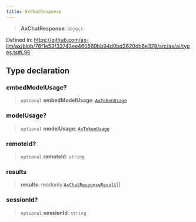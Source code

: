 ```yaml
---
title: AxChatResponse
---
```


> **AxChatResponse**: `object`

Defined in: https://github.com/ax-llm/ax/blob/76f1e53f33743ee460569bb94d0bd3620db6e328/src/ax/ai/types.ts#L96

## Type declaration

<a id="embedModelUsage"></a>

### embedModelUsage?

> `optional` **embedModelUsage**: [`AxTokenUsage`](/api/#03-apidocs/typealiasaxtokenusage)

<a id="modelUsage"></a>

### modelUsage?

> `optional` **modelUsage**: [`AxTokenUsage`](/api/#03-apidocs/typealiasaxtokenusage)

<a id="remoteId"></a>

### remoteId?

> `optional` **remoteId**: `string`

<a id="results"></a>

### results

> **results**: readonly [`AxChatResponseResult`](/api/#03-apidocs/typealiasaxchatresponseresult)[]

<a id="sessionId"></a>

### sessionId?

> `optional` **sessionId**: `string`
